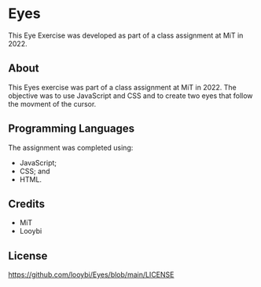 # Eyes
This Eye Exercise was developed as part of a class assignment at MiT in 2022.

## About

This Eyes exercise was part of a class assignment at MiT in 2022. The objective was to use JavaScript and CSS and to create two eyes that follow the movment of the cursor.

## Programming Languages

The assignment was completed using:
* JavaScript;
* CSS; and
* HTML.

## Credits
* MiT
* Looybi

## License

https://github.com/looybi/Eyes/blob/main/LICENSE

